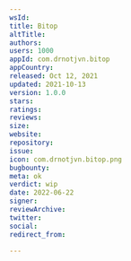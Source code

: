 ```yaml
---
wsId: 
title: Bitop
altTitle: 
authors: 
users: 1000
appId: com.drnotjvn.bitop
appCountry: 
released: Oct 12, 2021
updated: 2021-10-13
version: 1.0.0
stars: 
ratings: 
reviews: 
size: 
website: 
repository: 
issue: 
icon: com.drnotjvn.bitop.png
bugbounty: 
meta: ok
verdict: wip
date: 2022-06-22
signer: 
reviewArchive: 
twitter: 
social: 
redirect_from: 

---
```


